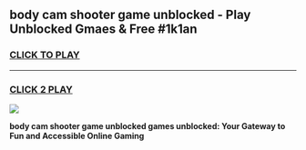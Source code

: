 
## body cam shooter game unblocked - Play Unblocked Gmaes & Free #1k1an
<h3>
<a href="https://news.freeplayer.one?title=body_cam_shooter_game_unblocked&ref=24F">CLICK TO PLAY</a></h3>
<hr>

<h3>
<a href="https://news.freeplayer.one?title=body_cam_shooter_game_unblocked&ref=24F">CLICK 2 PLAY</a>
  
</h3>

<a href="https://news.freeplayer.one?title=body_cam_shooter_game_unblocked&ref=24F/"><img src="https://clearcache.store/games.png"></a>


**body cam shooter game unblocked games unblocked: Your Gateway to Fun and Accessible Online Gaming**
